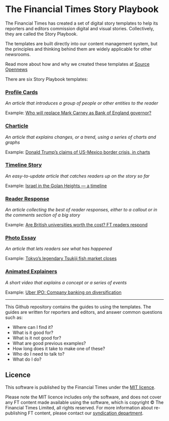 # The Financial Times Story Playbook

The Financial Times has created a set of digital story templates to help its reporters and editors commission digital and visual stories. Collectively, they are called the Story Playbook.

The templates are built directly into our content management system, but the principles and thinking behind them are widely applicable for other newsrooms.

Read more about how and why we created these templates at [Source Opennews](https://source.opennews.org/articles/story-templates-financial-times-reusable/)

There are six Story Playbook templates:

### [Profile Cards](https://github.com/ft-interactive/story-playbook/blob/master/FT%20Story%20Playbook_%20Profile%20Card%20Story.pdf)
_An article that introduces a group of people or other entities to the reader_

Example: [Who will replace Mark Carney as Bank of England governor?](https://www.ft.com/content/647a115a-6678-11e9-a79d-04f350474d62)

### [Charticle](https://github.com/ft-interactive/story-playbook/blob/master/FT%20Story%20Playbook_%20Charticle.pdf)
_An article that explains changes, or a trend, using a series of charts and graphs_

Example: [Donald Trump’s claims of US-Mexico border crisis, in charts](https://www.ft.com/content/7a2ce77c-56d1-11e9-91f9-b6515a54c5b1)

### [Timeline Story](https://github.com/ft-interactive/story-playbook/blob/master/FT%20Story%20Playbook_%20Timeline%20Stories.pdf)
_An easy-to-update article that catches readers up on the story so far_

Example: [Israel in the Golan Heights — a timeline](https://www.ft.com/content/8b1a72c2-4c8e-11e9-8b7f-d49067e0f50d)

### [Reader Response](https://github.com/ft-interactive/story-playbook/blob/master/FT%20Story%20Playbook_%20Reader%20Responses.pdf)
_An article collecting the best of reader responses, either to a callout or in the comments section of a big story_

Example: [Are British universities worth the cost? FT readers respond](https://www.ft.com/content/6d497964-2a38-11e9-a5ab-ff8ef2b976c7)

### [Photo Essay](https://github.com/ft-interactive/story-playbook/blob/master/FT%20Story%20Playbook_%20Photo%20Essay.pdf)
_An article that lets readers see what has happened_

Example: [Tokyo’s legendary Tsukiji fish market closes](https://www.ft.com/content/325bcb3e-c662-11e8-ba8f-ee390057b8c9)

### [Animated Explainers](https://github.com/ft-interactive/story-playbook/blob/master/FT%20Story%20Playbook_%20Animated%20Explainers.pdf)
_A short video that explains a concept or a series of events_

Example: [Uber IPO: Company banking on diversification](https://www.ft.com/video/16b4911d-ff6d-4736-923b-ed844660900b)

<hr>

This Github repository contains the guides to using the templates. The guides are written for reporters and editors, and answer common questions such as:
- Where can I find it?
- What is it good for?
- What is it not good for?
- What are good previous examples?
- How long does it take to make one of these?
- Who do I need to talk to?
- What do I do?


## Licence
This software is published by the Financial Times under the [MIT licence](http://opensource.org/licenses/MIT). 

Please note the MIT licence includes only the software, and does not cover any FT content made available using the software, which is copyright &copy; The Financial Times Limited, all rights reserved. For more information about re-publishing FT content, please contact our [syndication department](http://syndication.ft.com/).